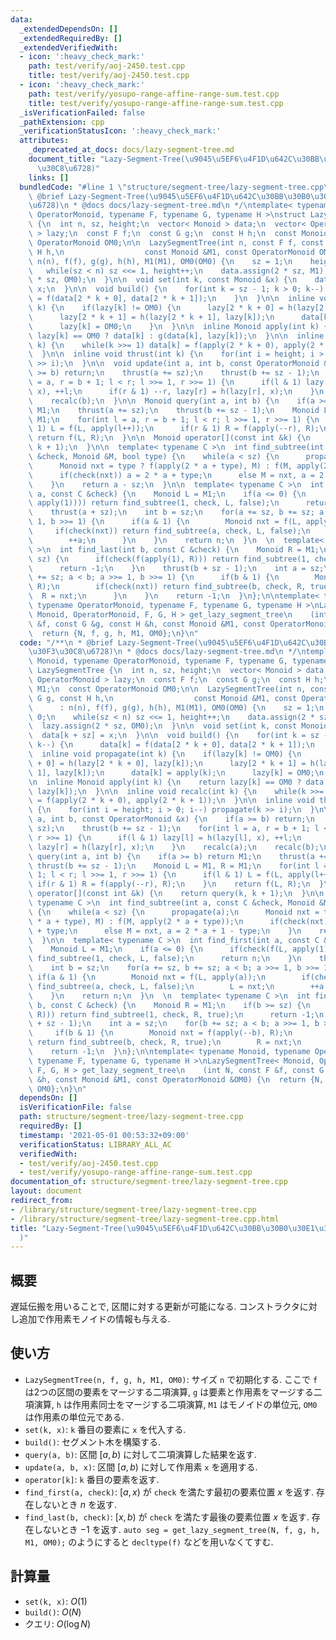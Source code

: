 ```yaml
---
data:
  _extendedDependsOn: []
  _extendedRequiredBy: []
  _extendedVerifiedWith:
  - icon: ':heavy_check_mark:'
    path: test/verify/aoj-2450.test.cpp
    title: test/verify/aoj-2450.test.cpp
  - icon: ':heavy_check_mark:'
    path: test/verify/yosupo-range-affine-range-sum.test.cpp
    title: test/verify/yosupo-range-affine-range-sum.test.cpp
  _isVerificationFailed: false
  _pathExtension: cpp
  _verificationStatusIcon: ':heavy_check_mark:'
  attributes:
    _deprecated_at_docs: docs/lazy-segment-tree.md
    document_title: "Lazy-Segment-Tree(\u9045\u5EF6\u4F1D\u642C\u30BB\u30B0\u30E1\u30F3\
      \u30C8\u6728)"
    links: []
  bundledCode: "#line 1 \"structure/segment-tree/lazy-segment-tree.cpp\"\n/**\n *\
    \ @brief Lazy-Segment-Tree(\u9045\u5EF6\u4F1D\u642C\u30BB\u30B0\u30E1\u30F3\u30C8\
    \u6728)\n * @docs docs/lazy-segment-tree.md\n */\ntemplate< typename Monoid, typename\
    \ OperatorMonoid, typename F, typename G, typename H >\nstruct LazySegmentTree\
    \ {\n  int n, sz, height;\n  vector< Monoid > data;\n  vector< OperatorMonoid\
    \ > lazy;\n  const F f;\n  const G g;\n  const H h;\n  const Monoid M1;\n  const\
    \ OperatorMonoid OM0;\n\n  LazySegmentTree(int n, const F f, const G g, const\
    \ H h,\n                  const Monoid &M1, const OperatorMonoid OM0)\n      :\
    \ n(n), f(f), g(g), h(h), M1(M1), OM0(OM0) {\n    sz = 1;\n    height = 0;\n \
    \   while(sz < n) sz <<= 1, height++;\n    data.assign(2 * sz, M1);\n    lazy.assign(2\
    \ * sz, OM0);\n  }\n\n  void set(int k, const Monoid &x) {\n    data[k + sz] =\
    \ x;\n  }\n\n  void build() {\n    for(int k = sz - 1; k > 0; k--) {\n      data[k]\
    \ = f(data[2 * k + 0], data[2 * k + 1]);\n    }\n  }\n\n  inline void propagate(int\
    \ k) {\n    if(lazy[k] != OM0) {\n      lazy[2 * k + 0] = h(lazy[2 * k + 0], lazy[k]);\n\
    \      lazy[2 * k + 1] = h(lazy[2 * k + 1], lazy[k]);\n      data[k] = apply(k);\n\
    \      lazy[k] = OM0;\n    }\n  }\n\n  inline Monoid apply(int k) {\n    return\
    \ lazy[k] == OM0 ? data[k] : g(data[k], lazy[k]);\n  }\n\n  inline void recalc(int\
    \ k) {\n    while(k >>= 1) data[k] = f(apply(2 * k + 0), apply(2 * k + 1));\n\
    \  }\n\n  inline void thrust(int k) {\n    for(int i = height; i > 0; i--) propagate(k\
    \ >> i);\n  }\n\n  void update(int a, int b, const OperatorMonoid &x) {\n    if(a\
    \ >= b) return;\n    thrust(a += sz);\n    thrust(b += sz - 1);\n    for(int l\
    \ = a, r = b + 1; l < r; l >>= 1, r >>= 1) {\n      if(l & 1) lazy[l] = h(lazy[l],\
    \ x), ++l;\n      if(r & 1) --r, lazy[r] = h(lazy[r], x);\n    }\n    recalc(a);\n\
    \    recalc(b);\n  }\n\n  Monoid query(int a, int b) {\n    if(a >= b) return\
    \ M1;\n    thrust(a += sz);\n    thrust(b += sz - 1);\n    Monoid L = M1, R =\
    \ M1;\n    for(int l = a, r = b + 1; l < r; l >>= 1, r >>= 1) {\n      if(l &\
    \ 1) L = f(L, apply(l++));\n      if(r & 1) R = f(apply(--r), R);\n    }\n   \
    \ return f(L, R);\n  }\n\n  Monoid operator[](const int &k) {\n    return query(k,\
    \ k + 1);\n  }\n\n  template< typename C >\n  int find_subtree(int a, const C\
    \ &check, Monoid &M, bool type) {\n    while(a < sz) {\n      propagate(a);\n\
    \      Monoid nxt = type ? f(apply(2 * a + type), M) : f(M, apply(2 * a + type));\n\
    \      if(check(nxt)) a = 2 * a + type;\n      else M = nxt, a = 2 * a + 1 - type;\n\
    \    }\n    return a - sz;\n  }\n\n  template< typename C >\n  int find_first(int\
    \ a, const C &check) {\n    Monoid L = M1;\n    if(a <= 0) {\n      if(check(f(L,\
    \ apply(1)))) return find_subtree(1, check, L, false);\n      return n;\n    }\n\
    \    thrust(a + sz);\n    int b = sz;\n    for(a += sz, b += sz; a < b; a >>=\
    \ 1, b >>= 1) {\n      if(a & 1) {\n        Monoid nxt = f(L, apply(a));\n   \
    \     if(check(nxt)) return find_subtree(a, check, L, false);\n        L = nxt;\n\
    \        ++a;\n      }\n    }\n    return n;\n  }\n  \n  template< typename C\
    \ >\n  int find_last(int b, const C &check) {\n    Monoid R = M1;\n    if(b >=\
    \ sz) {\n      if(check(f(apply(1), R))) return find_subtree(1, check, R, true);\n\
    \      return -1;\n    }\n    thrust(b + sz - 1);\n    int a = sz;\n    for(b\
    \ += sz; a < b; a >>= 1, b >>= 1) {\n      if(b & 1) {\n        Monoid nxt = f(apply(--b),\
    \ R);\n        if(check(nxt)) return find_subtree(b, check, R, true);\n      \
    \  R = nxt;\n      }\n    }\n    return -1;\n  }\n};\n\ntemplate< typename Monoid,\
    \ typename OperatorMonoid, typename F, typename G, typename H >\nLazySegmentTree<\
    \ Monoid, OperatorMonoid, F, G, H > get_lazy_segment_tree\n    (int N, const F\
    \ &f, const G &g, const H &h, const Monoid &M1, const OperatorMonoid &OM0) {\n\
    \  return {N, f, g, h, M1, OM0};\n}\n"
  code: "/**\n * @brief Lazy-Segment-Tree(\u9045\u5EF6\u4F1D\u642C\u30BB\u30B0\u30E1\
    \u30F3\u30C8\u6728)\n * @docs docs/lazy-segment-tree.md\n */\ntemplate< typename\
    \ Monoid, typename OperatorMonoid, typename F, typename G, typename H >\nstruct\
    \ LazySegmentTree {\n  int n, sz, height;\n  vector< Monoid > data;\n  vector<\
    \ OperatorMonoid > lazy;\n  const F f;\n  const G g;\n  const H h;\n  const Monoid\
    \ M1;\n  const OperatorMonoid OM0;\n\n  LazySegmentTree(int n, const F f, const\
    \ G g, const H h,\n                  const Monoid &M1, const OperatorMonoid OM0)\n\
    \      : n(n), f(f), g(g), h(h), M1(M1), OM0(OM0) {\n    sz = 1;\n    height =\
    \ 0;\n    while(sz < n) sz <<= 1, height++;\n    data.assign(2 * sz, M1);\n  \
    \  lazy.assign(2 * sz, OM0);\n  }\n\n  void set(int k, const Monoid &x) {\n  \
    \  data[k + sz] = x;\n  }\n\n  void build() {\n    for(int k = sz - 1; k > 0;\
    \ k--) {\n      data[k] = f(data[2 * k + 0], data[2 * k + 1]);\n    }\n  }\n\n\
    \  inline void propagate(int k) {\n    if(lazy[k] != OM0) {\n      lazy[2 * k\
    \ + 0] = h(lazy[2 * k + 0], lazy[k]);\n      lazy[2 * k + 1] = h(lazy[2 * k +\
    \ 1], lazy[k]);\n      data[k] = apply(k);\n      lazy[k] = OM0;\n    }\n  }\n\
    \n  inline Monoid apply(int k) {\n    return lazy[k] == OM0 ? data[k] : g(data[k],\
    \ lazy[k]);\n  }\n\n  inline void recalc(int k) {\n    while(k >>= 1) data[k]\
    \ = f(apply(2 * k + 0), apply(2 * k + 1));\n  }\n\n  inline void thrust(int k)\
    \ {\n    for(int i = height; i > 0; i--) propagate(k >> i);\n  }\n\n  void update(int\
    \ a, int b, const OperatorMonoid &x) {\n    if(a >= b) return;\n    thrust(a +=\
    \ sz);\n    thrust(b += sz - 1);\n    for(int l = a, r = b + 1; l < r; l >>= 1,\
    \ r >>= 1) {\n      if(l & 1) lazy[l] = h(lazy[l], x), ++l;\n      if(r & 1) --r,\
    \ lazy[r] = h(lazy[r], x);\n    }\n    recalc(a);\n    recalc(b);\n  }\n\n  Monoid\
    \ query(int a, int b) {\n    if(a >= b) return M1;\n    thrust(a += sz);\n   \
    \ thrust(b += sz - 1);\n    Monoid L = M1, R = M1;\n    for(int l = a, r = b +\
    \ 1; l < r; l >>= 1, r >>= 1) {\n      if(l & 1) L = f(L, apply(l++));\n     \
    \ if(r & 1) R = f(apply(--r), R);\n    }\n    return f(L, R);\n  }\n\n  Monoid\
    \ operator[](const int &k) {\n    return query(k, k + 1);\n  }\n\n  template<\
    \ typename C >\n  int find_subtree(int a, const C &check, Monoid &M, bool type)\
    \ {\n    while(a < sz) {\n      propagate(a);\n      Monoid nxt = type ? f(apply(2\
    \ * a + type), M) : f(M, apply(2 * a + type));\n      if(check(nxt)) a = 2 * a\
    \ + type;\n      else M = nxt, a = 2 * a + 1 - type;\n    }\n    return a - sz;\n\
    \  }\n\n  template< typename C >\n  int find_first(int a, const C &check) {\n\
    \    Monoid L = M1;\n    if(a <= 0) {\n      if(check(f(L, apply(1)))) return\
    \ find_subtree(1, check, L, false);\n      return n;\n    }\n    thrust(a + sz);\n\
    \    int b = sz;\n    for(a += sz, b += sz; a < b; a >>= 1, b >>= 1) {\n     \
    \ if(a & 1) {\n        Monoid nxt = f(L, apply(a));\n        if(check(nxt)) return\
    \ find_subtree(a, check, L, false);\n        L = nxt;\n        ++a;\n      }\n\
    \    }\n    return n;\n  }\n  \n  template< typename C >\n  int find_last(int\
    \ b, const C &check) {\n    Monoid R = M1;\n    if(b >= sz) {\n      if(check(f(apply(1),\
    \ R))) return find_subtree(1, check, R, true);\n      return -1;\n    }\n    thrust(b\
    \ + sz - 1);\n    int a = sz;\n    for(b += sz; a < b; a >>= 1, b >>= 1) {\n \
    \     if(b & 1) {\n        Monoid nxt = f(apply(--b), R);\n        if(check(nxt))\
    \ return find_subtree(b, check, R, true);\n        R = nxt;\n      }\n    }\n\
    \    return -1;\n  }\n};\n\ntemplate< typename Monoid, typename OperatorMonoid,\
    \ typename F, typename G, typename H >\nLazySegmentTree< Monoid, OperatorMonoid,\
    \ F, G, H > get_lazy_segment_tree\n    (int N, const F &f, const G &g, const H\
    \ &h, const Monoid &M1, const OperatorMonoid &OM0) {\n  return {N, f, g, h, M1,\
    \ OM0};\n}\n"
  dependsOn: []
  isVerificationFile: false
  path: structure/segment-tree/lazy-segment-tree.cpp
  requiredBy: []
  timestamp: '2021-05-01 00:53:32+09:00'
  verificationStatus: LIBRARY_ALL_AC
  verifiedWith:
  - test/verify/aoj-2450.test.cpp
  - test/verify/yosupo-range-affine-range-sum.test.cpp
documentation_of: structure/segment-tree/lazy-segment-tree.cpp
layout: document
redirect_from:
- /library/structure/segment-tree/lazy-segment-tree.cpp
- /library/structure/segment-tree/lazy-segment-tree.cpp.html
title: "Lazy-Segment-Tree(\u9045\u5EF6\u4F1D\u642C\u30BB\u30B0\u30E1\u30F3\u30C8\u6728\
  )"
---
```

## 概要

遅延伝搬を用いることで, 区間に対する更新が可能になる. コンストラクタに対し追加で作用素モノイドの情報も与える.

## 使い方

* `LazySegmentTree(n, f, g, h, M1, OM0)`: サイズ `n` で初期化する. ここで `f` は2つの区間の要素をマージする二項演算, `g` は要素と作用素をマージする二項演算, `h` は作用素同士をマージする二項演算, `M1` はモノイドの単位元, `OM0` は作用素の単位元である.
* `set(k, x)`: `k` 番目の要素に `x` を代入する.
* `build()`: セグメント木を構築する.
* `query(a, b)`: 区間 $[a, b)$ に対して二項演算した結果を返す.
* `update(a, b, x)`: 区間 $[a, b)$ に対して作用素 `x` を適用する.
* `operator[k]`: `k` 番目の要素を返す.
* `find_first(a, check)`: $[a,x)$ が `check` を満たす最初の要素位置 $x$ を返す. 存在しないとき $n$ を返す.
* `find_last(b, check)`: $[x,b)$ が `check` を満たす最後の要素位置 $x$ を返す. 存在しないとき $-1$ を返す.
`auto seg = get_lazy_segment_tree(N, f, g, h, M1, OM0);` のようにすると `decltype(f)` などを用いなくてすむ.

## 計算量

* `set(k, x)`: $O(1)$
* `build()`: $O(N)$
* クエリ: $O(\log N)$
